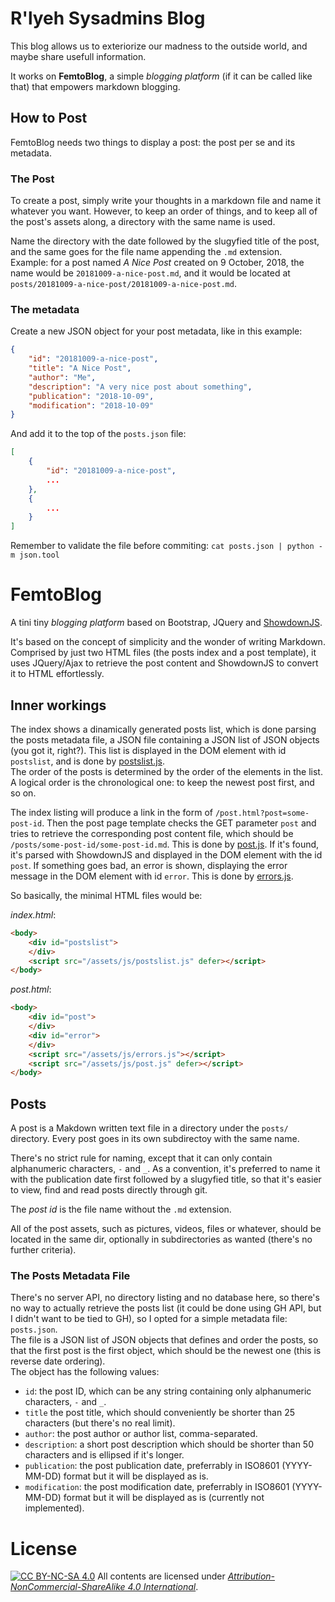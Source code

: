 # R'lyeh Sysadmins Blog

This blog allows us to exteriorize our madness to the outside world, and maybe
share usefull information.

It works on **FemtoBlog**, a simple *blogging platform* (if it can be called like
that) that empowers markdown blogging.

## How to Post

FemtoBlog needs two things to display a post: the post per se and its
metadata.

### The Post

To create a post, simply write your thoughts in a markdown file and name it
whatever you want. However, to keep an order of things, and to keep all of the
post's assets along, a directory with the same name is used.

Name the directory with the date followed by the slugyfied title of the post,
and the same goes for the file name appending the `.md` extension.  
Example: for a post named *A Nice Post* created on 9 October, 2018, the name
would be `20181009-a-nice-post.md`, and it would be located at
`posts/20181009-a-nice-post/20181009-a-nice-post.md`.

### The metadata

Create a new JSON object for your post metadata, like in this example:

```json
{
    "id": "20181009-a-nice-post",
    "title": "A Nice Post",
    "author": "Me",
    "description": "A very nice post about something",
    "publication": "2018-10-09",
    "modification": "2018-10-09"
}
```

And add it to the top of the `posts.json` file:

```json
[
    {
        "id": "20181009-a-nice-post",
        ...
    },
    {
        ...
    }
]
```

Remember to validate the file before commiting:
`cat posts.json | python -m json.tool`

# FemtoBlog

A tini tiny *blogging platform* based on Bootstrap, JQuery and
[ShowdownJS](https://github.com/showdownjs/showdown).

It's based on the concept of simplicity and the wonder of writing Markdown.
Comprised by just two HTML files (the posts index and a post template), it uses
JQuery/Ajax to retrieve the post content and ShowdownJS to convert it to HTML
effortlessly.

## Inner workings

The index shows a dinamically generated posts list, which is done parsing the
posts metadata file, a JSON file containing a JSON list of JSON objects (you
got it, right?). This list is displayed in the DOM element with id
`postslist`, and is done by [postslist.js](assets/js/postslist.js).  
The order of the posts is determined by the order of the
elements in the list. A logical order is the chronological one: to keep the
newest post first, and so on.

The index listing will produce a link in the form of
`/post.html?post=some-post-id`. Then the post page template checks the GET
parameter `post` and tries to retrieve the corresponding post content file,
which should be `/posts/some-post-id/some-post-id.md`. This is done by
[post.js](assets/js/post.js). If it's found, it's parsed with ShowdownJS and
displayed in the DOM element with the id `post`. If something goes bad, an
error is shown, displaying the error message in the DOM element with id
`error`. This is done by [errors.js](assets/js/errors.js).

So basically, the minimal HTML files would be:

*index.html*:

```html
<body>
    <div id="postslist">
    </div>
    <script src="/assets/js/postslist.js" defer></script>
</body>
```

*post.html*:

```html
<body>
    <div id="post">
    </div>
    <div id="error">
    </div>
    <script src="/assets/js/errors.js"></script>
    <script src="/assets/js/post.js" defer></script>
</body>
```

## Posts

A post is a Makdown written text file in a directory under the `posts/`
directory. Every post goes in its own subdirectoy with the same name.

There's no strict rule for naming, except that it can only contain alphanumeric
characters, `-` and `_`. As a convention, it's preferred to name it with
the publication date first followed by a slugyfied title, so that it's easier
to view, find and read posts directly through git.

The *post id* is the file name without the `.md` extension.

All of the post assets, such as pictures, videos, files or whatever, should be
located in the same dir, optionally in subdirectories as wanted (there's no
further criteria).

### The Posts Metadata File

There's no server API, no directory listing and no database here, so there's no
way to actually retrieve the posts list (it could be done using GH API, but I
didn't want to be tied to GH), so I opted for a simple metadata file:
`posts.json`.  
The file is a JSON list of JSON objects that defines and order the posts, so
that the first post is the first object, which should be the newest one (this
is reverse date ordering).  
The object has the following values:

* `id`: the post ID, which can be any string containing only alphanumeric
  characters, `-` and `_`.
* `title` the post title, which should conveniently be shorter than 25
  characters (but there's no real limit).
* `author`: the post author or author list, comma-separated.
* `description`: a short post description which should be shorter than 50
  characters and is ellipsed if it's longer.
* `publication`: the post publication date, preferrably in ISO8601
  (YYYY-MM-DD) format but it will be displayed as is.
* `modification`: the post modification date, preferrably in ISO8601
  (YYYY-MM-DD) format but it will be displayed as is (currently not
  implemented).

# License

[![CC BY-NC-SA 4.0](https://licensebuttons.net/l/by-nc-sa/4.0/88x31.png)](https://creativecommons.org/licenses/by-nc-sa/4.0/) All contents are licensed under *[Attribution-NonCommercial-ShareAlike 4.0 International](https://creativecommons.org/licenses/by-nc-sa/4.0/)*.

